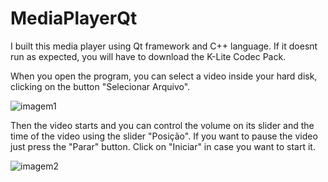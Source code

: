 # MediaPlayerQt
I built this media player using Qt framework and C++ language. If it doesnt run as expected, you will have to download the K-Lite Codec Pack.

When you open the program, you can select a video inside your hard disk, clicking on the button "Selecionar Arquivo".

![imagem1](https://user-images.githubusercontent.com/86082589/195471058-a1ac78ff-5219-4c95-ba6d-8967a68effa5.png)


Then the video starts and you can control the volume on its slider and the time of the video using the slider "Posição". If you want to pause the video just press the "Parar" button. Click on "Iniciar" in case you want to start it.

![imagem2](https://user-images.githubusercontent.com/86082589/195472474-f71cafbe-5e91-4292-b9a1-0a691d0cd929.png)
